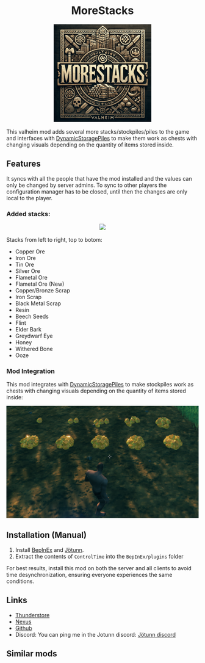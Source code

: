 
<h1 align="center">MoreStacks</h1>
 <p align="center">
   <img src="https://github.com/Ujhik/ValheimMod-MoreStacks/blob/main/design/MoreStacksEditedIcon.png?raw=true">
 </p>

This valheim mod adds several more stacks/stockpiles/piles to the game and interfaces with [DynamicStoragePiles](https://thunderstore.io/c/valheim/p/MSchmoecker/DynamicStoragePiles/) to make them work as chests with changing visuals depending on the quantity of items stored inside.


## Features
It syncs with all the people that have the mod installed and the values can only be changed by server admins. To sync to other players the configuration manager has to be closed, until then the changes are only local to the player.

### Added stacks:
<p align="center">
   <img src="https://github.com/Ujhik/ValheimMod-MoreStacks/blob/main/design/stacks.png?raw=true" >
 </p>
 
Stacks from left to right, top to botom:
 - Copper Ore
 - Iron Ore  
 - Tin Ore  
 - Silver Ore  
 - Flametal Ore  
 - Flametal Ore (New)  
 - Copper/Bronze Scrap  
 - Iron Scrap  
 - Black Metal Scrap  
 - Resin  
 - Beech Seeds  
 - Flint  
 - Elder Bark  
 - Greydwarf Eye  
 - Honey  
 - Withered Bone  
 - Ooze 

### Mod Integration
This mod integrates with [DynamicStoragePiles](https://thunderstore.io/c/valheim/p/MSchmoecker/DynamicStoragePiles/) to make stockpiles work as chests with changing visuals depending on the quantity of items stored inside:

<p align="center">
   <img src="https://github.com/Ujhik/ValheimMod-MoreStacks/blob/main/design/dynamicStacks.png?raw=true" >
 </p>

## Installation (Manual)
1. Install [BepInEx](https://valheim.thunderstore.io/package/denikson/BepInExPack_Valheim/) and [Jötunn](https://valheim.thunderstore.io/package/ValheimModding/Jotunn/).
2. Extract the contents of `ControlTime` into the `BepInEx/plugins` folder

For best results, install this mod on both the server and all clients to avoid time desynchronization, ensuring everyone experiences the same conditions.

## Links
- [Thunderstore](https://valheim.thunderstore.io/package/Ujhik/MoreStacks/)
- [Nexus](https://www.nexusmods.com/valheim/mods/3011)
- [Github](https://github.com/Ujhik/ValheimMod-MoreStacks)
- Discord: You can ping me in the Jotunn discord: [Jötunn discord](https://discord.gg/DdUt6g7gyA)

## Similar mods

